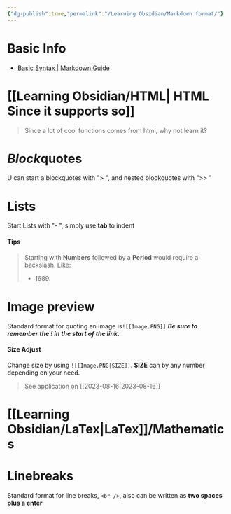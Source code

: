 ```yaml
---
{"dg-publish":true,"permalink":"/Learning Obsidian/Markdown format/"}
---
```




# Basic Info
- [Basic Syntax | Markdown Guide](https://www.markdownguide.org/basic-syntax/)

# [[Learning Obsidian/HTML\| HTML Since it supports so]]  
> Since a lot of cool functions comes from html, why not learn it?



# ***Block***quotes
U can start a blockquotes with "> ", and nested blockquotes with ">> " 



# Lists
Start Lists with "- ", simply use **tab** to indent
#### Tips
> Starting with **Numbers** followed by a **Period** would require a backslash. Like: 
> - 1689\.



# Image preview
Standard format for quoting an image is`![[Image.PNG]]`
	 ***Be sure to remember the ! in the start of the link.***
#### Size Adjust
Change size by using `![[Image.PNG|SIZE]]`. **SIZE** can by any number depending on your need. 

> See application on [[2023-08-16\|2023-08-16]]


# [[Learning Obsidian/LaTex\|LaTex]]/Mathematics




# Linebreaks
Standard format for line breaks, `<br />`, also can be written as **two spaces plus a enter**

